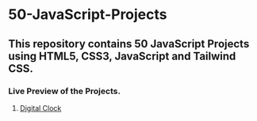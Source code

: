 # 50-JavaScript-Projects
## This repository contains 50 JavaScript Projects using HTML5, CSS3, JavaScript and Tailwind CSS.

### Live Preview of the Projects.

1. [Digital Clock](https://raghu-digital-clock.vercel.app/)
